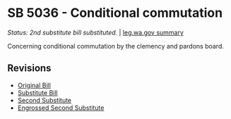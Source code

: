 # SB 5036 - Conditional commutation
*Status: 2nd substitute bill substituted.* | [leg.wa.gov summary](https://app.leg.wa.gov/billsummary?BillNumber=5036&Year=2021)

Concerning conditional commutation by the clemency and pardons board.

## Revisions
* [Original Bill](1/)
* [Substitute Bill](S/)
* [Second Substitute](S2/)
* [Engrossed Second Substitute](S2.E/)